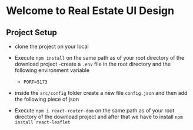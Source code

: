 

# Welcome to  Real Estate UI Design

## Project Setup

- clone the project on your local
- Execute `npm install` on the same path as of your root directory of the download project
  -create a `.env` file in the root directory and the following environment variable
  - `PORT=5173`
- inside the `src/config` folder create a new file `config.json` and then add the following piece of json

- Execute `npm i react-router-dom` on the same path as of your root directory of the download project
    and after that we have to install `npm install react-leaflet` 

```
